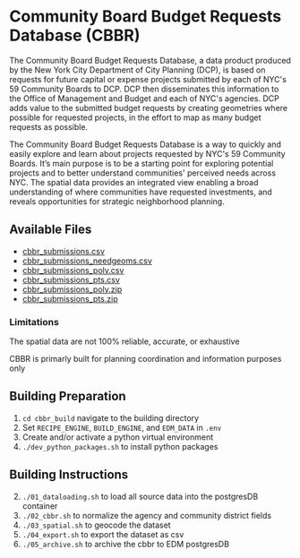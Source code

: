 # Community Board Budget Requests Database (CBBR)

The Community Board Budget Requests Database, a data product produced by the New York City Department of City Planning (DCP), is based on requests for future capital or expense projects submitted by each of NYC's 59 Community Boards to DCP.  DCP then disseminates this information to the Office of Management and Budget and each of NYC's agencies.  DCP adds value to the submitted budget requests by creating geometries where possible for requested projects, in the effort to map as many budget requests as possible.

The Community Board Budget Requests Database is a way to quickly and easily explore and learn about projects requested by NYC's 59 Community Boards.  It’s main purpose is to be a starting point for exploring potential projects and to better understand communities' perceived needs across NYC.  The spatial data provides an integrated view enabling a broad understanding of where communities have requested investments, and reveals opportunities for strategic neighborhood planning.

## Available Files

- [cbbr_submissions.csv](https://raw.githubusercontent.com/NYCPlanning/db-cbbr/master/cbbr_build/output/cbbr_submissions.csv)
- [cbbr_submissions_needgeoms.csv](https://raw.githubusercontent.com/NYCPlanning/db-cbbr/master/cbbr_build/output/cbbr_submissions_needgeoms.csv)
- [cbbr_submissions_poly.csv](https://raw.githubusercontent.com/NYCPlanning/db-cbbr/master/cbbr_build/output/cbbr_submissions_poly.csv)
- [cbbr_submissions_pts.csv](https://raw.githubusercontent.com/NYCPlanning/db-cbbr/master/cbbr_build/output/cbbr_submissions_pts.csv)
- [cbbr_submissions_poly.zip](https://raw.githubusercontent.com/NYCPlanning/db-cbbr/master/cbbr_build/output/cbbr_submissions_poly.zip)
- [cbbr_submissions_pts.zip](https://raw.githubusercontent.com/NYCPlanning/db-cbbr/master/cbbr_build/output/cbbr_submissions_pts.zip)

### Limitations

The spatial data are not 100% reliable, accurate, or exhaustive

CBBR is primarly built for planning coordination and information purposes only

## Building Preparation

1. `cd cbbr_build` navigate to the building directory
2. Set `RECIPE_ENGINE`, `BUILD_ENGINE`, and `EDM_DATA` in `.env`
3. Create and/or activate a python virtual environment
4. `./dev_python_packages.sh` to install python packages

## Building Instructions

2. `./01_dataloading.sh` to load all source data into the postgresDB container
3. `./02_cbbr.sh` to normalize the agency and community district fields
4. `./03_spatial.sh` to geocode the dataset
5. `./04_export.sh` to export the dataset as csv
6. `./05_archive.sh` to archive the cbbr to EDM postgresDB
